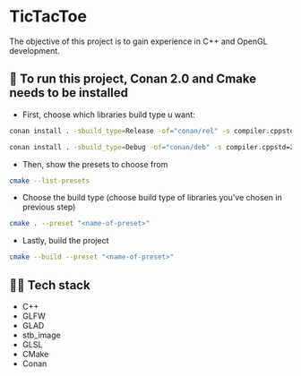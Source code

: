 # TicTacToe 

The objective of this project is to gain experience in C++ and OpenGL development.

## 💬 To run this project, Conan 2.0 and Cmake needs to be installed

- First, choose which libraries build type u want:
```bash
conan install . -sbuild_type=Release -of="conan/rel" -s compiler.cppstd=20 --build=missing
```
```bash
conan install . -sbuild_type=Debug -of="conan/deb" -s compiler.cppstd=20 --build=missing
```
- Then, show the presets to choose from 
```bash
cmake --list-presets 
```
- Choose the build type (choose build type of libraries you've chosen in previous step)
```bash
cmake . --preset "<name-of-preset>"
```
- Lastly, build the project
```bash
cmake --build --preset "<name-of-preset>"
```

## 👨‍💻 Tech stack
- C++
- GLFW
- GLAD
- stb_image
- GLSL
- CMake
- Conan




